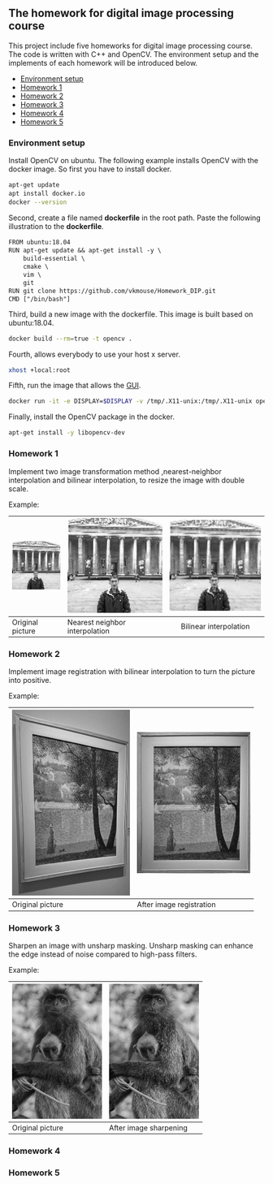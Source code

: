 ## The homework for digital image processing course
This project include five homeworks for digital image processing course. The code is written with C++ and OpenCV. The environment setup and the implements of each homework will be introduced below.

- [Environment setup](#Environment-setup)
- [Homework 1](#Homework-1)
- [Homework 2](#Homework-2)
- [Homework 3](#Homework-3)
- [Homework 4](#Homework-4)
- [Homework 5](#Homework-5)


### Environment setup
Install OpenCV on ubuntu. The following example installs OpenCV with the docker image. So first you have to install docker.

```bash
apt-get update
apt install docker.io
docker --version
```

Second, create a file named **dockerfile** in the root path. Paste the following illustration to the **dockerfile**.

	FROM ubuntu:18.04
	RUN apt-get update && apt-get install -y \	
		build-essential \
		cmake \
		vim \
		git	
    RUN git clone https://github.com/vkmouse/Homework_DIP.git
    CMD ["/bin/bash"]

Third, build a new image with the dockerfile. This image is built based on ubuntu:18.04.

```bash
docker build --rm=true -t opencv .
```

Fourth, allows everybody to use your host x server.

```bash
xhost +local:root
```

Fifth, run the image that allows the [GUI](http://wiki.ros.org/docker/Tutorials/GUI).

```bash
docker run -it -e DISPLAY=$DISPLAY -v /tmp/.X11-unix:/tmp/.X11-unix opencv:latest
```

Finally, install the OpenCV package in the docker.

```bash
apt-get install -y libopencv-dev
```

### Homework 1
Implement two image transformation method ,nearest-neighbor interpolation and bilinear interpolation, to resize the image with double scale.

Example:

|![](https://github.com/vkmouse/Homework_DIP/blob/master/figure/HW1-1.jpg?raw=true)|![](https://github.com/vkmouse/Homework_DIP/blob/master/figure/HW1-2.jpg?raw=true)|![](https://github.com/vkmouse/Homework_DIP/blob/master/figure/HW1-3.jpg?raw=true)|
|---|---|:---:|
| Original picture | Nearest neighbor interpolation | Bilinear interpolation |

### Homework 2
Implement image registration with bilinear interpolation to turn the picture into positive.

Example:

|<img src="https://github.com/vkmouse/Homework_DIP/blob/master/figure/HW2-1.jpg" width="232" height="366" />|<img src="https://github.com/vkmouse/Homework_DIP/blob/master/figure/HW2-2.jpg" width="223" height="278" />|
|---|---|
| Original picture | After image registration |

### Homework 3
Sharpen an image with unsharp masking. Unsharp masking can enhance the edge instead of noise compared to high-pass filters.

Example: 

|<img src="https://github.com/vkmouse/Homework_DIP/blob/master/figure/HW3-1.jpg" width="177" height="266" />|<img src="https://github.com/vkmouse/Homework_DIP/blob/master/figure/HW3-2.jpg" width="177" height="266" />|
|---|---|
| Original picture | After image sharpening |

### Homework 4

### Homework 5

